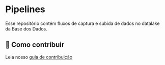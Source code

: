 # Pipelines

Esse repositório contém fluxos de captura e subida de dados no datalake da Base dos Dados.

## 👥 Como contribuir

Leia nosso [guia de contribuição](./CONTRIBUTING.md)

